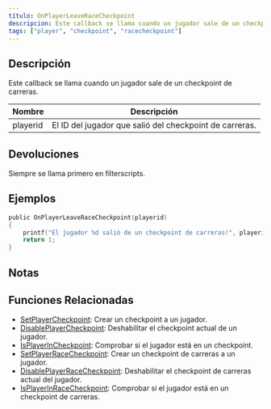 ```yaml
---
título: OnPlayerLeaveRaceCheckpoint
descripcion: Este callback se llama cuando un jugador sale de un checkpoint de carreras.
tags: ["player", "checkpoint", "racecheckpoint"]
---
```


## Descripción

Este callback se llama cuando un jugador sale de un checkpoint de carreras.

| Nombre   | Descripción                                             |
| -------- | ------------------------------------------------------- |
| playerid | El ID del jugador que salió del checkpoint de carreras. |

## Devoluciones

Siempre se llama primero en filterscripts.

## Ejemplos

```c
public OnPlayerLeaveRaceCheckpoint(playerid)
{
    printf("El jugador %d salió de un checkpoint de carreras!", playerid);
    return 1;
}
```

## Notas

<TipNPCCallbacksES />

## Funciones Relacionadas

- [SetPlayerCheckpoint](../functions/SetPlayerCheckpoint): Crear un checkpoint a un jugador.
- [DisablePlayerCheckpoint](../functions/DisablePlayerCheckpoint): Deshabilitar el checkpoint actual de un jugador.
- [IsPlayerInCheckpoint](../functions/IsPlayerInCheckpoint): Comprobar si el jugador está en un checkpoint.
- [SetPlayerRaceCheckpoint](../functions/SetPlayerRaceCheckpoint): Crear un checkpoint de carreras a un jugador.
- [DisablePlayerRaceCheckpoint](../functions/DisablePlayerRaceCheckpoint): Deshabilitar el checkpoint de carreras actual del jugador.
- [IsPlayerInRaceCheckpoint](../functions/IsPlayerInRaceCheckpoint): Comprobar si el jugador está en un checkpoint de carreras.

